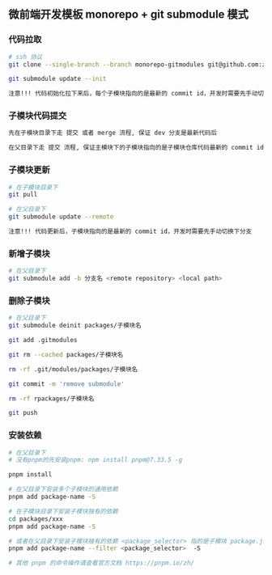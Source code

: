 ## 微前端开发模板  monorepo + git submodule 模式

### 代码拉取

```bash
# ssh 协议
git clone --single-branch --branch monorepo-gitmodules git@github.com:zouzhixiang/micro-frontend-template.git

git submodule update --init

注意!!! 代码初始化拉下来后，每个子模块指向的是最新的 commit id，开发时需要先手动切换下分支
```

### 子模块代码提交

```bash
先在子模块目录下走 提交 或者 merge 流程, 保证 dev 分支是最新代码后

在父目录下走 提交 流程, 保证主模块下的子模块指向的是子模块仓库代码最新的 commit id
```

### 子模块更新

```bash
# 在子模块目录下
git pull
```

```bash
# 在父目录下
git submodule update --remote

注意!!! 代码更新后，子模块指向的是最新的 commit id，开发时需要先手动切换下分支
```

### 新增子模块

```bash
# 在父目录下
git submodule add -b 分支名 <remote repository> <local path>
```

### 删除子模块

```bash
# 在父目录下
git submodule deinit packages/子模块名

git add .gitmodules

git rm --cached packages/子模块名

rm -rf .git/modules/packages/子模块名

git commit -m 'remove submodule'

rm -rf rpackages/子模块名

git push
```

### 安装依赖

```bash
# 在父目录下
# 没有pnpm的先安装pnpm: npm install pnpm@7.33.5 -g

pnpm install

# 在父目录下安装多个子模块的通用依赖
pnpm add package-name -S

# 在子模块目录下安装子模块独有的依赖
cd packages/xxx
pnpm add package-name -S

# 或者在父目录下安装子模块独有的依赖 <package_selector> 指的是子模块 package.json 里面的 name
pnpm add package-name --filter <package_selector>  -S

# 其他 pnpm 的命令操作请查看官方文档 https://pnpm.io/zh/
```